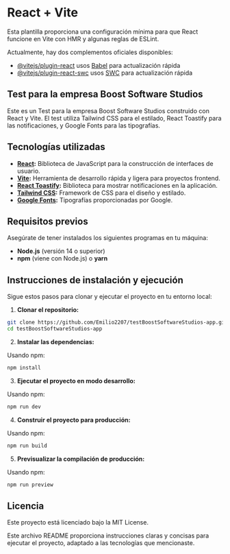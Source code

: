 # React + Vite

Esta plantilla proporciona una configuración mínima para que React funcione en Vite con HMR y algunas reglas de ESLint.

Actualmente, hay dos complementos oficiales disponibles:

- [@vitejs/plugin-react](https://github.com/vitejs/vite-plugin-react/blob/main/packages/plugin-react/README.md) usos [Babel](https://babeljs.io/) para actualización rápida
- [@vitejs/plugin-react-swc](https://github.com/vitejs/vite-plugin-react-swc) usos [SWC](https://swc.rs/) para actualización rápida

## Test para la empresa Boost Software Studios

Este es un Test para la empresa Boost Software Studios construido con React y Vite. El test utiliza Tailwind CSS para el estilado, React Toastify para las notificaciones, y Google Fonts para las tipografías.

## Tecnologías utilizadas

- **[React](https://reactjs.org/):** Biblioteca de JavaScript para la construcción de interfaces de usuario.
- **[Vite](https://vitejs.dev/):** Herramienta de desarrollo rápida y ligera para proyectos frontend.
- **[React Toastify](https://fkhadra.github.io/react-toastify/):** Biblioteca para mostrar notificaciones en la aplicación.
- **[Tailwind CSS](https://tailwindcss.com/):** Framework de CSS para el diseño y estilado.
- **[Google Fonts](https://fonts.google.com/):** Tipografías proporcionadas por Google.

## Requisitos previos

Asegúrate de tener instalados los siguientes programas en tu máquina:

- **Node.js** (versión 14 o superior)
- **npm** (viene con Node.js) o **yarn**

## Instrucciones de instalación y ejecución

Sigue estos pasos para clonar y ejecutar el proyecto en tu entorno local:

1. **Clonar el repositorio:**

```bash
git clone https://github.com/Emilio2207/testBoostSoftwareStudios-app.git
cd testBoostSoftwareStudios-app
```

2. **Instalar las dependencias:**

Usando npm:

```bash
npm install
```

3. **Ejecutar el proyecto en modo desarrollo:**

Usando npm:

```bash
npm run dev
```

4. **Construir el proyecto para producción:**

Usando npm:

```bash
npm run build
```

5. **Previsualizar la compilación de producción:**

Usando npm:

```bash
npm run preview
```

## Licencia

Este proyecto está licenciado bajo la MIT License.

Este archivo README proporciona instrucciones claras y concisas para ejecutar el proyecto, adaptado a las tecnologías que mencionaste.
